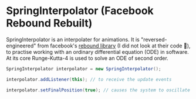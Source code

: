 # SpringInterpolator (Facebook Rebound Rebuilt)

SpringInterpolator is an interpolater for animations. It is "reversed-engineered"  from facebook's [rebound library](https://github.com/facebook/rebound) (I did not look at their code 
🙈), to practise working with an ordinary differential equation (ODE) in software. At its core Runge-Kutta-4 is used to solve an ODE of second order.

```java
SpringInterpolator interpolator = new SpringInterpolator();

interpolator.addListener(this); // to receive the update events

interpolator.setFinalPosition(true); // causes the system to oscillate
```
